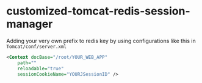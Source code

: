 # customized-tomcat-redis-session-manager

Adding your very own prefix to redis key by using configurations like this in `Tomcat/conf/server.xml`

```xml
<Context docBase="/root/YOUR_WEB_APP" 
	path="" 
	reloadable="true" 
	sessionCookieName="YOURJSessionID" />
```
